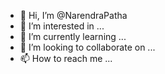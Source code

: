 - 👋 Hi, I’m @NarendraPatha
- 👀 I’m interested in ...
- 🌱 I’m currently learning ...
- 💞️ I’m looking to collaborate on ...
- 📫 How to reach me ...

<!---
NarendraPatha/NarendraPatha is a ✨ special ✨ repository because its `README.md` (this file) appears on your GitHub profile.
You can click the Preview link to take a look at your changes.
--->
